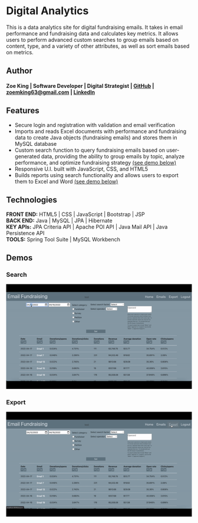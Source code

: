 # Digital Analytics
This is a data analytics site for digital fundraising emails. It takes in email performance and fundraising data and calculates key metrics. It allows users to perform advanced custom searches to group emails based on content, type, and a variety of other attributes, as well as sort emails based on metrics.

## Author
#### Zoe King | Software Developer | Digital Strategist | [GitHub](https://github.com/zking63) | <zoemking63@gmail.com> | [LinkedIn](https://www.linkedin.com/in/zoe-king-9a730b12b/)

## Features
* Secure login and registration with validation and email verification  
* Imports and reads Excel documents with performance and fundraising data to create Java objects (fundraising emails) and stores them in MySQL database  
* Custom search function to query fundraising emails based on user-generated data, providing the ability to group emails by topic, analyze performance, and optimize fundraising strategy [(see demo below)](#Search)  
* Responsive U.I. built with JavaScript, CSS, and HTML5  
* Builds reports using search functionality and allows users to export them to Excel and Word [(see demo below)](#Export)  

## Technologies
**FRONT END:** HTML5 | CSS | JavaScript | Bootstrap | JSP  
**BACK END:** Java | MySQL | JPA | Hibernate  
**KEY APIs:** JPA Criteria API | Apache POI API | Java Mail API | Java Persistence API  
**TOOLS:** Spring Tool Suite | MySQL Workbench  

## Demos
### Search
![Search](/src/main/resources/static/images/search.gif)

### Export
![Export](/src/main/resources/static/images/export.gif)
